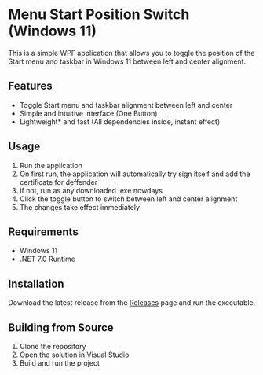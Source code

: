 # Menu Start Position Switch (Windows 11)

This is a simple WPF application that allows you to toggle the position of the Start menu and taskbar in Windows 11 between left and center alignment.

## Features

- Toggle Start menu and taskbar alignment between left and center
- Simple and intuitive interface (One Button)
- Lightweight* and fast (All dependencies inside, instant effect)

## Usage

1. Run the application
2. On first run, the application will automatically try sign itself and add the certificate for deffender
3. if not, run as any downloaded .exe nowdays
4. Click the toggle button to switch between left and center alignment
5. The changes take effect immediately

## Requirements

- Windows 11
- .NET 7.0 Runtime

## Installation

Download the latest release from the [Releases](https://github.com/Cycuszek/Menu-Start-Position-Switch-win11/releases) page and run the executable.

## Building from Source

1. Clone the repository
2. Open the solution in Visual Studio
3. Build and run the project
